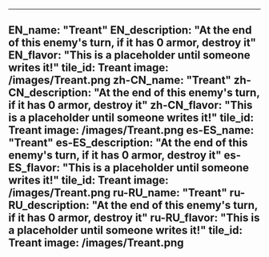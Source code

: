 ---

EN_name: "Treant"
EN_description: "At the end of this enemy's turn, if it has 0 armor, destroy it"
EN_flavor: "This is a placeholder until someone writes it!"
tile_id: Treant
image: /images/Treant.png
zh-CN_name: "Treant"
zh-CN_description: "At the end of this enemy's turn, if it has 0 armor, destroy it"
zh-CN_flavor: "This is a placeholder until someone writes it!"
tile_id: Treant
image: /images/Treant.png
es-ES_name: "Treant"
es-ES_description: "At the end of this enemy's turn, if it has 0 armor, destroy it"
es-ES_flavor: "This is a placeholder until someone writes it!"
tile_id: Treant
image: /images/Treant.png
ru-RU_name: "Treant"
ru-RU_description: "At the end of this enemy's turn, if it has 0 armor, destroy it"
ru-RU_flavor: "This is a placeholder until someone writes it!"
tile_id: Treant
image: /images/Treant.png
---